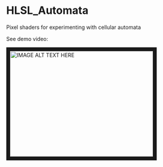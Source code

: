# HLSL_Automata
Pixel shaders for experimenting with cellular automata

See demo video:

<a href="http://www.youtube.com/watch?feature=player_embedded&v=6kOhHjK6QQI
" target="_blank"><img src="http://img.youtube.com/vi/6kOhHjK6QQI/0.jpg" 
alt="IMAGE ALT TEXT HERE" width="380" height="280" border="10" /></a>


